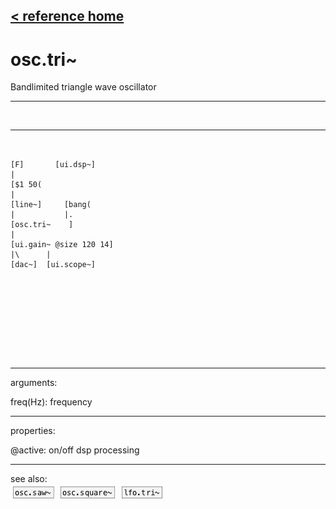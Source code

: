 [< reference home](index.html)
---

# osc.tri~


Bandlimited triangle wave oscillator

---

<br>


---


```


[F]       [ui.dsp~]
|
[$1 50(
|
[line~]     [bang(
|           |.
[osc.tri~    ]
|
[ui.gain~ @size 120 14]
|\      |
[dac~]  [ui.scope~]








            
```

---
arguments:

freq(Hz): frequency<br>

---
properties:

@active: on/off dsp
            processing<br>

---
see also:<br>
[![osc.saw~](img/object_osc.saw~.png)](osc.saw~.html)
[![osc.square~](img/object_osc.square~.png)](osc.square~.html)
[![lfo.tri~](img/object_lfo.tri~.png)](lfo.tri~.html)
